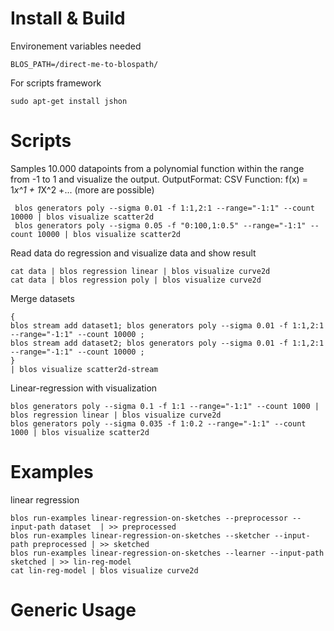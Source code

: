 Install & Build
=============
Environement variables needed
```
BLOS_PATH=/direct-me-to-blospath/
```

For scripts framework
```
sudo apt-get install jshon
```

Scripts
=============


Samples 10.000 datapoints from a polynomial function within the range from -1 to 1 and visualize the output.
OutputFormat: CSV
Function: f(x) = 1*x^1 + 1*X^2 +... (more are possible)
```
 blos generators poly --sigma 0.01 -f 1:1,2:1 --range="-1:1" --count 10000 | blos visualize scatter2d
 blos generators poly --sigma 0.05 -f "0:100,1:0.5" --range="-1:1" --count 10000 | blos visualize scatter2d
 ```

Read data do regression and visualize data and show result
```
cat data | blos regression linear | blos visualize curve2d
cat data | blos regression poly | blos visualize curve2d
```

Merge datasets
```
{
blos stream add dataset1; blos generators poly --sigma 0.01 -f 1:1,2:1 --range="-1:1" --count 10000 ;
blos stream add dataset2; blos generators poly --sigma 0.01 -f 1:1,2:1 --range="-1:1" --count 10000 ;
}
| blos visualize scatter2d-stream
```

Linear-regression with visualization
```
blos generators poly --sigma 0.1 -f 1:1 --range="-1:1" --count 1000 | blos regression linear | blos visualize curve2d
blos generators poly --sigma 0.035 -f 1:0.2 --range="-1:1" --count 1000 | blos visualize scatter2d
```


Examples
=============
linear regression
```
blos run-examples linear-regression-on-sketches --preprocessor --input-path dataset  | >> preprocessed
blos run-examples linear-regression-on-sketches --sketcher --input-path preprocessed | >> sketched 
blos run-examples linear-regression-on-sketches --learner --input-path sketched | >> lin-reg-model 
cat lin-reg-model | blos visualize curve2d
```

Generic Usage
=============
